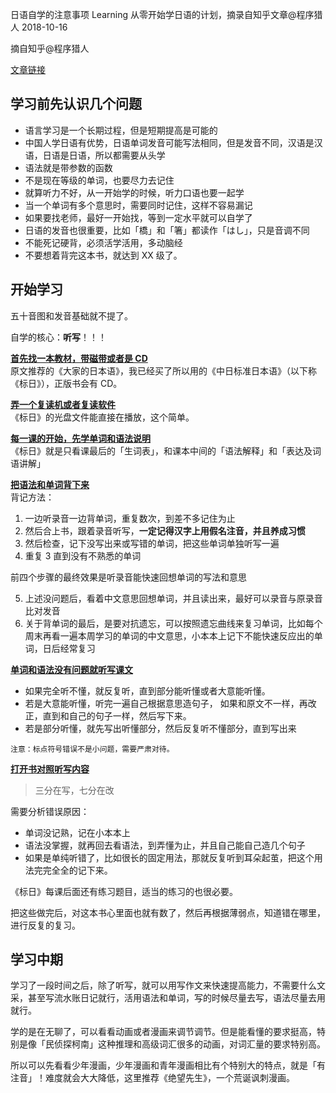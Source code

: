 日语自学的注意事项
Learning
从零开始学日语的计划，摘录自知乎文章@程序猎人
2018-10-16





摘自知乎@程序猎人

[文章链接](https://www.zhihu.com/question/19793912)

## 学习前先认识几个问题

- 语言学习是一个长期过程，但是短期提高是可能的
- 中国人学日语有优势，日语单词发音可能写法相同，但是发音不同，汉语是汉语，日语是日语，所以都需要从头学
- 语法就是带参数的函数
- 不是现在等级的单词，也要尽力去记住
- 就算听力不好，从一开始学的时候，听力口语也要一起学
- 当一个单词有多个意思时，需要同时记住，这样不容易漏记
- 如果要找老师，最好一开始找，等到一定水平就可以自学了
- 日语的发音也很重要，比如「橋」和「箸」都读作「はし」，只是音调不同
- 不能死记硬背，必须活学活用，多动脑经
- 不要想着背完这本书，就达到 XX 级了。

## 开始学习

五十音图和发音基础就不提了。

自学的核心：**听写**！！！

<u>**首先找一本教材，带磁带或者是 CD**</u><br>原文推荐的《大家的日本语》，我已经买了所以用的《中日标准日本语》（以下称《标日》），正版书会有 CD。

<u>**弄一个复读机或者复读软件**</u><br>《标日》的光盘文件能直接在播放，这个简单。

<u>**每一课的开始，先学单词和语法说明**</u><br>《标日》就是只看课最后的「生词表」，和课本中间的「语法解释」和「表达及词语讲解」

<u>**把语法和单词背下来**</u><br>背记方法：

1. 一边听录音一边背单词，重复数次，到差不多记住为止
2. 然后合上书，跟着录音听写，**一定记得汉字上用假名注音，并且养成习惯**
3. 然后检查，记下没写出来或写错的单词，把这些单词单独听写一遍
4. 重复 3 直到没有不熟悉的单词

前四个步骤的最终效果是听录音能快速回想单词的写法和意思

5. 上述没问题后，看着中文意思回想单词，并且读出来，最好可以录音与原录音比对发音
6. 关于背单词的最后，是要对抗遗忘，可以按照遗忘曲线来复习单词，比如每个周末再看一遍本周学习的单词的中文意思，小本本上记下不能快速反应出的单词，日后经常复习

<u>**单词和语法没有问题就听写课文**</u>

- 如果完全听不懂，就反复听，直到部分能听懂或者大意能听懂。
- 若是大意能听懂，听完一遍自己根据意思造句子， 如果和原文不一样，再改正，直到和自己的句子一样，然后写下来。
- 若是部分听懂，就先写出听懂部分，然后反复听不懂部分，直到写出来

`注意：标点符号错误不是小问题，需要严肃对待。`

<u>**打开书对照听写内容**</u>

> 三分在写，七分在改

需要分析错误原因：

- 单词没记熟，记在小本本上
- 语法没掌握，就再回去看语法，到弄懂为止，并且自己能自己造几个句子
- 如果是单纯听错了，比如很长的固定用法，那就反复听到耳朵起茧，把这个用法完完全全的记下来。

《标日》每课后面还有练习题目，适当的练习的也很必要。

把这些做完后，对这本书心里面也就有数了，然后再根据薄弱点，知道错在哪里，进行反复的复习。

## 学习中期

学习了一段时间之后，除了听写，就可以用写作文来快速提高能力，不需要什么文采，甚至写流水账日记就行，活用语法和单词，写的时候尽量去写，语法尽量去用就行。

学的是在无聊了，可以看看动画或者漫画来调节调节。但是能看懂的要求挺高，特别是像「民侦探柯南」这种推理和高级词汇很多的动画，对词汇量的要求特别高。

所以可以先看看少年漫画，少年漫画和青年漫画相比有个特别大的特点，就是「有注音」！难度就会大大降低，这里推荐《绝望先生》，一个荒诞讽刺漫画。

